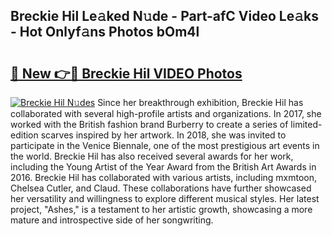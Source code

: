 ## Breckie Hil Le𝚊ked N𝚞de - Part-afC Video Le𝚊ks - Hot Onlyf𝚊ns Photos bOm4l

# <h2><a href="http://ac26750.deff.icu/?id=Breckie+Hil">🔗 New 👉🔴 Breckie Hil VIDEO Photos</a></h2>

[![Breckie Hil N𝚞des](https://i.imgur.com/rIISA9y.gif)](http://ac26750.deff.icu/?id=Breckie+Hil)
Since her breakthrough exhibition, Breckie Hil has collaborated with several high-profile artists and organizations. In 2017, she worked with the British fashion brand Burberry to create a series of limited-edition scarves inspired by her artwork. In 2018, she was invited to participate in the Venice Biennale, one of the most prestigious art events in the world. Breckie Hil has also received several awards for her work, including the Young Artist of the Year Award from the British Art Awards in 2016. Breckie Hil has collaborated with various artists, including mxmtoon, Chelsea Cutler, and Claud. These collaborations have further showcased her versatility and willingness to explore different musical styles. Her latest project, "Ashes," is a testament to her artistic growth, showcasing a more mature and introspective side of her songwriting.

